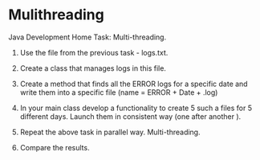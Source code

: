 # Mulithreading

Java Development 
Home Task: Multi-threading.

1. Use the file from the previous task  - logs.txt.

2. Create a class that manages logs in this file.

3. Create a method that finds all the ERROR logs  for a specific date and write them into a specific file (name = ERROR  + Date  + .log)

4. In your main class develop a functionality to create  5 such a files for 5 different days. Launch them in consistent way (one after another ).

5. Repeat the above  task in parallel way. Multi-threading.

6. Compare the results.
